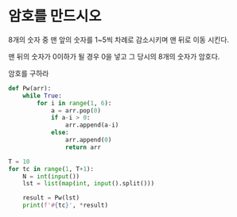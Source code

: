 # 암호를 만드시오

8개의 숫자 중 맨 앞의 숫자를 1~5씩 차례로 감소시키며 맨 뒤로 이동 시킨다.

맨 뒤의 숫자가 0이하가 될 경우 0을 넣고 그 당시의 8개의 숫자가 암호다.

암호를 구하라

```python
def Pw(arr):
    while True:
        for i in range(1, 6):
            a = arr.pop(0)
            if a-i > 0:
                arr.append(a-i)
            else:
                arr.append(0)
                return arr

T = 10
for tc in range(1, T+1):
    N = int(input())
    lst = list(map(int, input().split()))

    result = Pw(lst)
    print(f'#{tc}', *result)

```

